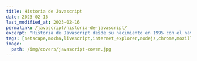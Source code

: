 ```yaml
---
title: Historia de Javascript
date: 2023-02-16
last_modified_at: 2023-02-16
permalink: /javascript/historia-de-javascript/
excerpt: "Historia de Javascript desde su nacimiento en 1995 con el navegador Netscape, pasando por la evolución del estándar ECMA-262 hasta nuestros días."
tags: [netscape,mocha,livescript,internet_explorer,nodejs,chrome,mozilla,ecma,ecmascript,ecma_262]
image:
  path: /img/covers/javascript-cover.jpg
---
```

